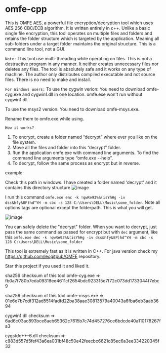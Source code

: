 # omfe-cpp
This is OMFE AES, a powerful file encryption/decryption tool which uses AES 256 CBC/ECB algorithm. It is written entirely in c++. Unlike a basic single file encryption, this tool operates on multiple files and folders and retains the folder structure which is targeted by the application. Meaning all sub-folders under a target folder maintains the original structure. This is a command line tool, not a GUI.

`Note:` This tool use multi-threading while operating on files. This is not a destructive program in any manner. It neither creates unnecessary files nor deletes any files. The tool is absolutely safe and it works on any type of machine. The author only distributes compiled executable and not source files. There is no need to make and install.

`For Windows users:`
  To use the cygwin verion: You need to download omfe-cyg.exe and cygwin1.dll in one location. omfe.exe won't run without cygwin1.dll.
  
  To use the msys2 version. You need to download omfe-msys.exe.
  
  Rename them to omfe.exe while using.

`How it works?`
  1. To encrypt, create a folder named “decrypt” where ever you like on the file system.
  2. Move all the files and folder into this “decrypt” folder.
  3. Run the application omfe.exe with command line arguments. To find the command line arguments type “omfe.exe  --help”.
  4. To decrypt, follow the same process as encrypt but in reverse.

example: 

Check this path in windows. I have created a folder named 'decrypt' and it contains this directory structure
![image](https://user-images.githubusercontent.com/40391497/169683897-d86f0dd9-10f2-4585-9310-6d88af3c9875.png)


I run this command `omfe.exe enc -k !qwRe93%&(isYhHg -iv dss&hfy&8P)hd^YH -m cbc -s 128 C:\Users\DELL\Music\some_folder`. Note all options tags are optional except the folderpath. This is what you will get.

![image](https://user-images.githubusercontent.com/40391497/169684129-1db8fd77-fc8a-40d1-9015-da743ff28151.png)

You can safely delete the "decrypt" folder. When you want to decrypt, just pass the same command as passed for encrypt but with `dec` argument, like this `omfe.exe dec -k !qwRe93%&(isYhHg -iv dss&hfy&8P)hd^YH -m cbc -s 128 C:\Users\DELL\Music\some_folder`

This tool is extremely fast as it is written in C++. For java version check my https://github.com/leogitpub/OMFE repository.

Star this project if you used it and liked it.

sha256 checksum of this tool omfe-cyg.exe => fb0a7f780b7eda09318ee4611cf2654bdc923315e7f72c073dd1733044f7ebc9

sha256 checksum of this tool omfe-msys.exe => 01e6e7b7cdf312ad5514fadfd22ba38aae30813579a40043a6fba6eb3aab3694

cygwin1.dll checksum => 6ad6c03ac893bce8aeb65362c7615b7c74d457276ce6bdcde40a110178267fa3

cygstdc++-6.dll checksum => c883d557d5fef43a6ea031bf48c50e42feecbc6621c85ec6a3ee334220345f32
